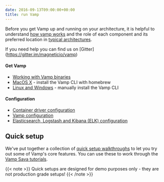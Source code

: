 ```yaml
---
date: 2016-09-13T09:00:00+00:00
title: run Vamp
---
```

Before you get Vamp up and running on your architecture, it is helpful to understand [how vamp works](/resources/how-vamp-works/) and the role of each component and its preferred location in [typical architectures](/resources/how-vamp-works/example-architectures/).  

If you need help you can find us on [Gitter] (https://gitter.im/magneticio/vamp)

#### Get Vamp

* [Working with Vamp binaries](vamp-binaries/)
* [MacOS X](osx) - install the Vamp CLI with homebrew
* [Linux and Windows](linux-windows) - manually install the Vamp CLI

#### Configuration

* [Container driver configuration](container-drivers/)
* [Vamp configuration](vamp-configuration/)
* [Elasticsearch, Logstash and Kibana (ELK) configuration](elastic-configuration/) 

## Quick setup

We've put together a collection of [quick setup walkthroughs](/resources/run-vamp/quick-setup/) to let you try out some of Vamp's core features. You can use these to work through the [Vamp Sava tutorials](/try-vamp/sava-tutorials).

{{< note >}}
Quick setups are designed for demo purposes only - they are not production grade setups!
{{< /note >}}

